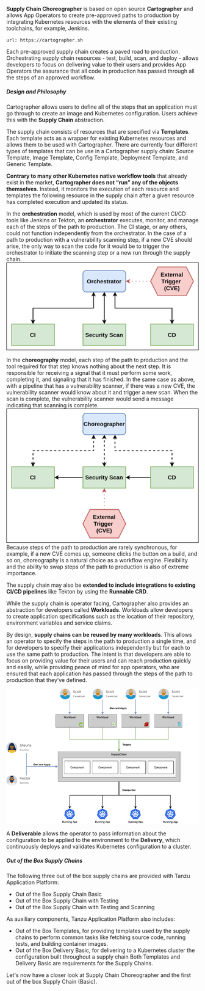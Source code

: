 **Supply Chain Choreographer** is based on open source **Cartographer** and allows App Operators to create pre-approved paths to production by integrating Kubernetes resources with the elements of their existing toolchains, for example, Jenkins.

```dashboard:open-url
url: https://cartographer.sh
```

Each pre-approved supply chain creates a paved road to production. Orchestrating supply chain resources - test, build, scan, and deploy - allows developers to focus on delivering value to their users and provides App Operators the assurance that all code in production has passed through all the steps of an approved workflow.

##### Design and Philosophy

Cartographer allows users to define all of the steps that an application must go through to create an image and Kubernetes configuration. Users achieve this with the **Supply Chain** abstraction.

The supply chain consists of resources that are specified via **Templates**. Each template acts as a wrapper for existing Kubernetes resources and allows them to be used with Cartographer. 
There are currently four different types of templates that can be use in a Cartographer supply chain: Source Template, Image Template, Config Template, Deployment Template, and Generic Template.

**Contrary to many other Kubernetes native workflow tools** that already exist in the market, **Cartographer does not “run” any of the objects themselves**. Instead, it monitors the execution of each resource and templates the following resource in the supply chain after a given resource has completed execution and updated its status.

In the **orchestration** model, which is used by most of the current CI/CD tools like Jenkins or Tekton, an **orchestrator** executes, monitor, and manage each of the steps of the path to production. The CI stage, or any others, could not function independently from the orchestrator. In the case of a path to production with a vulnerability scanning step, if a new CVE should arise, the only way to scan the code for it would be to trigger the orchestrator to initiate the scanning step or a new run through the supply chain.
![Cartographer Diagram](../images/orchestrator.png)

In the **choreography** model, each step of the path to production and the tool required for that step knows nothing about the next step. It is responsible for receiving a signal that it must perform some work, completing it, and signaling that it has finished. In the same case as above, with a pipeline that has a vulnerability scanner, if there was a new CVE, the vulnerability scanner would know about it and trigger a new scan. When the scan is complete, the vulnerability scanner would send a message indicating that scanning is complete.
![Cartographer Diagram](../images/choreographer.png)
Because steps of the path to production are rarely synchronous, for example, if a new CVE comes up, someone clicks the button on a build, and so on, choreography is a natural choice as a workflow engine. Flexibility and the ability to swap steps of the path to production is also of extreme importance.

The supply chain may also be **extended to include integrations to existing CI/CD pipelines** like Tekton by using the **Runnable CRD**.

While the supply chain is operator facing, Cartographer also provides an abstraction for developers called **Workloads**. Workloads allow developers to create application specifications such as the location of their repository, environment variables and service claims.

By design, **supply chains can be reused by many workloads**. This allows an operator to specify the steps in the path to production a single time, and for developers to specify their applications independently but for each to use the same path to production. The intent is that developers are able to focus on providing value for their users and can reach production quickly and easily, while providing peace of mind for app operators, who are ensured that each application has passed through the steps of the path to production that they’ve defined.

![Cartographer Diagram](../images/cartographer.png)

A **Deliverable** allows the operator to pass information about the configuration to be applied to the environment to the **Delivery**, which continuously deploys and validates Kubernetes configuration to a cluster.

##### Out of the Box Supply Chains
The following three out of the box supply chains are provided with Tanzu Application Platform:

- Out of the Box Supply Chain Basic
- Out of the Box Supply Chain with Testing
- Out of the Box Supply Chain with Testing and Scanning

As auxiliary components, Tanzu Application Platform also includes:
- Out of the Box Templates, for providing templates used by the supply chains to perform common tasks like fetching source code, running tests, and building container images.
- Out of the Box Delivery Basic, for delivering to a Kubernetes cluster the configuration built throughout a supply chain
Both Templates and Delivery Basic are requirements for the Supply Chains.

Let's now have a closer look at Supply Chain Choreographer and the first out of the box Supply Chain (Basic).